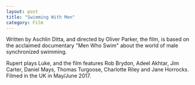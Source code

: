 ```yaml
---
layout: post
title: "Swimming With Men"
category: Film
---
```

Written by Aschlin Ditta, and directed by Oliver Parker, the film, is based on the acclaimed documentary "Men Who Swim" about the world of male synchronized swimming.

Rupert plays Luke, and the film features Rob Brydon, Adeel Akhtar, Jim Carter, Daniel Mays, Thomas Turgoose, Charlotte Riley and Jane Horrocks. Filmed in the UK in May/June 2017.
